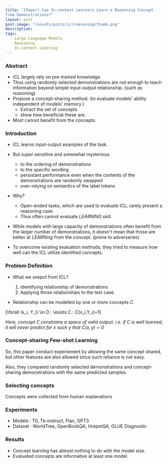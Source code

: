 ```yaml
---
title: "[Paper] Can In-context Learners Learn a Reasoning Concept
from Demonstrations?"
layout: post
post-image: "/assets/posts/iclreasoning/thumb.png"
description: 
tags:
    Large Language Models
    Reasoning
    In-context Learning
---
```

### Abstract
- ICL largely rely on pre-trained knowledge.
- Thus using randomly selected demonstrations are not enough to teach information beyond simple input-output relationship. (such as reasoning)
- Propose a concept-sharing method. (to evaluate models' ability independent of models' memory.)
  - Extract the set of concepts 
  - show how beneficial these are. 
- Most cannot benefit from the concepts.

### Introduction
- ICL learns input-output examples of the task.
- But super sensitive and somewhat mysterious
  - to the ordering of demonstrations
  - to the specific wording
  - persistant performance even when the contents of the demonstrations are randomly swapped
  - over-relying on semantics of the label tokens

- Why?
  - Open-ended tasks, which are used to evaluate ICL, rarely present a reasoning case.
  - Thus often cannot evaluate *LEARNING* skill.

- While models with large capacity of demonstrations often benefit from the larger number of demonstrations, it doesn't mean that those are better at *LEARNing* from the concept. (prone to adversaries)

- To overcome existing evaluation methods, they tried to measure how well can the ICL utilize identified concepts. 

### Problem Definition
- What we exepct from ICL?
    1. Identifying relationship of demonstrations
    2. Applying those relationships to the test case.

- Relationship can be modelled by one or more concepts $C$. 

\[\forall (x_i, Y_i) \in D  : \exists C : C(x_i,Y_i)=1\]

*Here, concept $C$ constrains a space of valid output. i.e. if $C$ is well learned, it will never predict for $x$ such $y$ that $C(x,y)=0$*


### Concept-sharing Few-shot Learning

So, this paper conduct experiement by allowing the same concept shared, but other features are also allowed since such reliance is not easy. 

Also, they compared randomly selected demonstrations and concept-sharing demonstrations with the same predicted samples. 

### Selecting concepts
Concepts were collected from human explanations

### Experiments
- Models : T0, Tk-instruct, Flan, GPT3
- Dataset : WorldTree, OpenBookQA, HotpotQA, GLUE Diagnostic

### Results
- Concept learning has almost nothing to do with the model size. 
- Evaluated concepts are informative at least one model.
  

